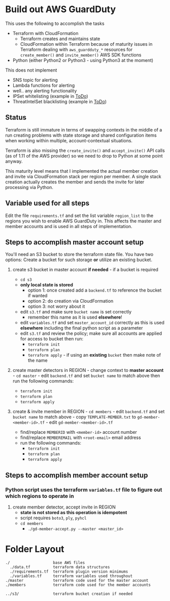 # Build out AWS GuardDuty

This uses the following to accomplish the tasks
- Terraform with CloudFormation
  - Terraform creates and maintains state
  - CloudFormation within Terraform because of maturity issues in Terraform dealing with `aws_guardduty_*` resources for `create_member()` and `invite_member()` AWS SDK functions
- Python (either Python2 or Python3 - using Python3 at the moment)

This does not implement
- SNS topic for alerting
- Lambda functions for alerting
- well.. any alerting functionality
- IPSet whitelisting (example in [ToDo](TODO.md))
- ThreatIntelSet blacklisting (example in [ToDo](TODO.md))

## Status
Terraform is still immature in terms of swapping contexts in the middle of a run creating problems with state storage and shared configuration items when working within multiple, account-contextual situations.

Terraform is also missing the `create_invite()` and `accept_invite()` API calls (as of 1.11 of the AWS provider) so we need to drop to Python at some point anyway.

This maturity level means that I implemented the actual member creation and invite via CloudFormation stack per region per member. A single stack creation actually creates the member and sends the invite for later processing via Python.

## Variable used for all steps
Edit the file `requirements.tf` and set the list variable `region_list` to the regions you wish to enable AWS GuardDuty in. This affects the master and member accounts and is used in all steps of implementation.

## Steps to accomplish master account setup
You'll need an S3 bucket to store the terraform state file. You have two options: Create a bucket for such storage **or** utilize an existing bucket.
  1. create s3 bucket in master account **if needed**
    - if a bucket is required
      - `cd s3`
      - **only local state is stored**
          - option 1: once created add a `backend.tf` to reference the bucket if wanted
          - option 2: do creation via CloudFormation
          - option 3: not worry about it
      - edit `s3.tf` and make sure `bucket name` is set correctly
          - remember this name as it is used **elsewhere**!
      - edit `variables.tf` and set `master_account_id` correctly as this is used **elsewhere** including the final python script as a parameter
      - edit `s3.tf` and review the policy; make sure all accounts are applied for access to bucket then run:
          - `terraform init`
          - `terraform plan`
          - `terraform apply`
    - if using an **existing** `bucket` then make note of the name

  2. create master detectors in REGION
    - change context to **master account**
    - `cd master`
    - edit `backend.tf` and set `bucket name` to match above then run the following commands:
      - `terraform init`
      - `terraform plan`
      - `terraform apply`

  3. create & invite member in REGION
    - `cd members`
    - edit `backend.tf` and set `bucket name` to match above
    - copy `TEMPLATE-MEMBER.txt` to `gd-member-<member-id>.tf`
    - edit `gd-member-<member-id>.tf`
      - find/replace `MEMBERID` with `<member-id>` account number
      - find/replace `MEMBEREMAIL` with `<root-email>` email address
      - run the following commands:
         - `terraform init`
         - `terraform plan`
         - `terraform apply`

## Steps to accomplish member account setup
### Python script uses the terraform `variables.tf` file to figure out which regions to operate in

 1. create member detector, accept invite in REGION
    - **state is not stored as this operation is idempotent**
    - script requires `boto3`, `ply`, `pyhcl`
    - `cd members`
      - `./gd-member-accept.py --master <master_id>`

# Folder Layout
```
./                   base AWS files
  ./data.tf          terraform data structures
  ./requirements.tf  terraform plugin version minimums
  ./variables.tf     terraform variables used throughout
./master             terraform code used for the master account
./members            terraform code used for the member accounts

../s3/               terraform bucket creation if needed
```